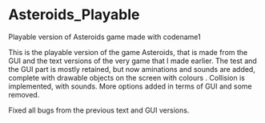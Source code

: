 # Asteroids_Playable
Playable version of Asteroids game made with codename1

This is the playable version of the game Asteroids, that is made from the GUI and the text versions of the very game that I 
made earlier. The test and the GUI part is mostly retained, but now aminations and sounds are added, complete with drawable 
objects on the screen with colours . Collision is implemented, with sounds. More options added in terms of GUI and some removed.

Fixed all bugs from the previous text and GUI versions.
